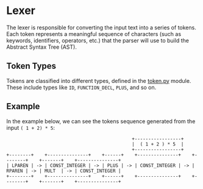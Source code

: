 
# Lexer

The lexer is responsible for converting the input text into a series of tokens. Each token represents a meaningful sequence of characters (such as keywords, identifiers, operators, etc.) that the parser will use to build the Abstract Syntax Tree (AST).

## Token Types

Tokens are classified into different types, defined in the [token.py](../src/interpreter/token.py) module. These include types like `ID`, `FUNCTION_DECL`, `PLUS`, and so on.

## Example

In the example below, we can see the tokens sequence generated from the input `( 1 + 2) * 5`:
```
                                              +-----------------+
                                              |  ( 1 + 2 ) * 5  |
                                              +-----------------+
+--------+    +---------------+    +------+    +---------------+    +--------+    +-------+    +---------------+
| LPAREN | -> | CONST_INTEGER | -> | PLUS | -> | CONST_INTEGER | -> | RPAREN | -> | MULT  | -> | CONST_INTEGER |
+--------+    +---------------+    +------+    +---------------+    +--------+    +-------+    +---------------+
```

